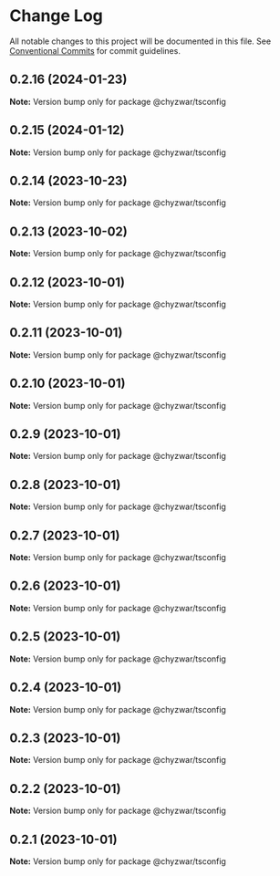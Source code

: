 # Change Log

All notable changes to this project will be documented in this file.
See [Conventional Commits](https://conventionalcommits.org) for commit guidelines.

## 0.2.16 (2024-01-23)

**Note:** Version bump only for package @chyzwar/tsconfig





## 0.2.15 (2024-01-12)

**Note:** Version bump only for package @chyzwar/tsconfig





## 0.2.14 (2023-10-23)

**Note:** Version bump only for package @chyzwar/tsconfig





## 0.2.13 (2023-10-02)

**Note:** Version bump only for package @chyzwar/tsconfig





## 0.2.12 (2023-10-01)

**Note:** Version bump only for package @chyzwar/tsconfig





## 0.2.11 (2023-10-01)

**Note:** Version bump only for package @chyzwar/tsconfig





## 0.2.10 (2023-10-01)

**Note:** Version bump only for package @chyzwar/tsconfig





## 0.2.9 (2023-10-01)

**Note:** Version bump only for package @chyzwar/tsconfig





## 0.2.8 (2023-10-01)

**Note:** Version bump only for package @chyzwar/tsconfig





## 0.2.7 (2023-10-01)

**Note:** Version bump only for package @chyzwar/tsconfig





## 0.2.6 (2023-10-01)

**Note:** Version bump only for package @chyzwar/tsconfig





## 0.2.5 (2023-10-01)

**Note:** Version bump only for package @chyzwar/tsconfig





## 0.2.4 (2023-10-01)

**Note:** Version bump only for package @chyzwar/tsconfig





## 0.2.3 (2023-10-01)

**Note:** Version bump only for package @chyzwar/tsconfig





## 0.2.2 (2023-10-01)

**Note:** Version bump only for package @chyzwar/tsconfig





## 0.2.1 (2023-10-01)

**Note:** Version bump only for package @chyzwar/tsconfig
